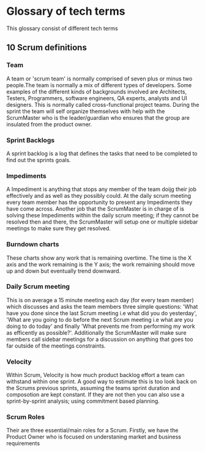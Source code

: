 # Glossary of tech terms
This glossary consist of different tech terms

## 10 Scrum definitions

### Team 
A team or 'scrum team' is normally comprised of seven plus or minus two people.The team is normally a mix of different types of developers. Some examples of the different kinds of backgrounds involved are Architects, Testers, Programmers, software engineers, QA experts, analysts and UI designers. This is normally called cross-functional project teams. During the sprint the team will self organize themselves with help with the ScrumMaster who is the leader/guardian who ensures that the group are insulated from the product owner.

### Sprint Backlogs
A sprint backlog is a log that defines the tasks that need to be completed to find out the sprints goals.

### Impediments 
A Impediment is anything that stops any member of the team doijg their job effectively and as well as they possibly could. At the daily scrum meeting every team member has the opportunity to present any Impediments they have come across. Another job that the ScrumMaster is in charge of is solving these Impediments within the daily scrum meeting; if they cannot be resolved then and there, the ScrumMaster will setup one or multiple sidebar meetings to make sure they get resolved.

### Burndown charts
These charts show any work that is remaining overtime. The time is the X axis and the work remaining is the Y axis; the work remaining should move up and down but eventually trend downward.

### Daily Scrum meeting
This is on average a 15 minute meeting each day (for every team member) which discusses and asks the team members three simple questions: 'What have you done since the last Scrum meeting i.e what did you do yesterday', 'What are you going to do before the next Scrum meeting i.e what are you doing to do today' and finally 'What prevents me from performing my work as efficently as possible?'. Additionally the ScrumMaster will make sure members call sidebar meetings for a discussion on anything that goes too far outside of the meetings constraints.

### Velocity
Within Scrum, Velocity is how much product backlog effort a team can withstand within one sprint. A good way to estimate this is too look back on the Scrums previous sprints, assuming the teams sprint duration and composotion are kept constant. If they are not then you can also use a sprint-by-sprint analysis; using commitment based planning.

### Scrum Roles
Their are three essential/main roles for a Scrum. Firstly, we have the Product Owner who is focused on understaning market and business requirements 
